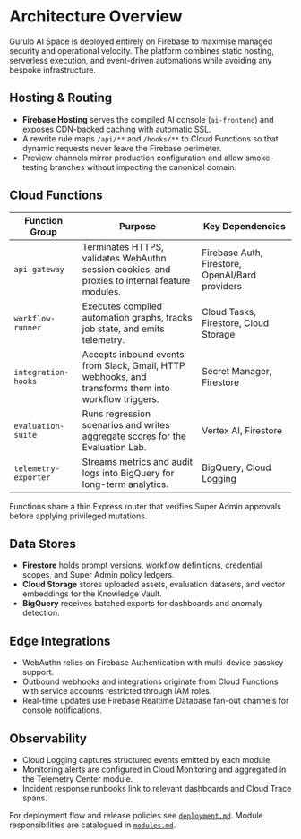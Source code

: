 # Architecture Overview

Gurulo AI Space is deployed entirely on Firebase to maximise managed security and operational velocity. The platform combines static hosting, serverless execution, and event-driven automations while avoiding any bespoke infrastructure.

## Hosting & Routing

- **Firebase Hosting** serves the compiled AI console (`ai-frontend`) and exposes CDN-backed caching with automatic SSL.
- A rewrite rule maps `/api/**` and `/hooks/**` to Cloud Functions so that dynamic requests never leave the Firebase perimeter.
- Preview channels mirror production configuration and allow smoke-testing branches without impacting the canonical domain.

## Cloud Functions

| Function Group | Purpose | Key Dependencies |
| --- | --- | --- |
| `api-gateway` | Terminates HTTPS, validates WebAuthn session cookies, and proxies to internal feature modules. | Firebase Auth, Firestore, OpenAI/Bard providers |
| `workflow-runner` | Executes compiled automation graphs, tracks job state, and emits telemetry. | Cloud Tasks, Firestore, Cloud Storage |
| `integration-hooks` | Accepts inbound events from Slack, Gmail, HTTP webhooks, and transforms them into workflow triggers. | Secret Manager, Firestore |
| `evaluation-suite` | Runs regression scenarios and writes aggregate scores for the Evaluation Lab. | Vertex AI, Firestore |
| `telemetry-exporter` | Streams metrics and audit logs into BigQuery for long-term analytics. | BigQuery, Cloud Logging |

Functions share a thin Express router that verifies Super Admin approvals before applying privileged mutations.

## Data Stores

- **Firestore** holds prompt versions, workflow definitions, credential scopes, and Super Admin policy ledgers.
- **Cloud Storage** stores uploaded assets, evaluation datasets, and vector embeddings for the Knowledge Vault.
- **BigQuery** receives batched exports for dashboards and anomaly detection.

## Edge Integrations

- WebAuthn relies on Firebase Authentication with multi-device passkey support.
- Outbound webhooks and integrations originate from Cloud Functions with service accounts restricted through IAM roles.
- Real-time updates use Firebase Realtime Database fan-out channels for console notifications.

## Observability

- Cloud Logging captures structured events emitted by each module.
- Monitoring alerts are configured in Cloud Monitoring and aggregated in the Telemetry Center module.
- Incident response runbooks link to relevant dashboards and Cloud Trace spans.

For deployment flow and release policies see [`deployment.md`](deployment.md). Module responsibilities are catalogued in [`modules.md`](modules.md).
